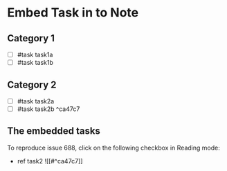 # Embed Task in to Note

## Category 1

- [ ] #task task1a
- [ ] #task task1b

## Category 2

- [ ] #task task2a
- [ ] #task task2b ^ca47c7

## The embedded tasks

To reproduce issue 688, click on the following checkbox in Reading mode:

- ref task2 ![[#^ca47c7]]
